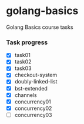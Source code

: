 # golang-basics
Golang Basics course tasks

### Task progress

- [X] task01
- [X] task02
- [X] task03
- [X] checkout-system
- [X] doubly-linked-list
- [X] bst-extended
- [X] channels
- [X] concurrency01
- [X] concurrency02
- [ ] concurrency03
